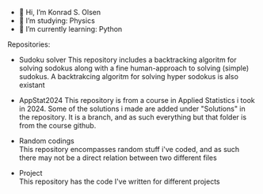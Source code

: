 - 👋 Hi, I’m Konrad S. Olsen
- 👀 I’m studying: Physics
- 🌱 I’m currently learning: Python

 
Repositories:

- Sudoku solver
This repository includes a backtracking algoritm for solving sodokus along with a fine human-approach to solving (simple) sudokus. A backtrakcing algoritm for solving hyper sodokus is also existant  

- AppStat2024
This repository is from a course in Applied Statistics i took in 2024. Some of the solutions i made are added under "Solutions" in the repository. It is a branch, and as such everything but that folder is from the course github.

- Random codings  
This repository encompasses random stuff i've coded, and as such there may not be a direct relation between two different files

- Project  
This repository has the code I've written for different projects
<!---
Emdryo/Emdryo is a ✨ special ✨ repository because its `README.md` (this file) appears on your GitHub profile.
You can click the Preview link to take a look at your changes.
--->
